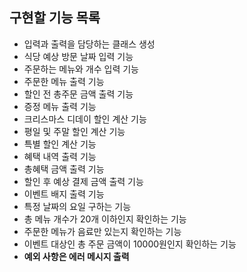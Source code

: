 ## 구현할 기능 목록
- 입력과 출력을 담당하는 클래스 생성
- 식당 예상 방문 날짜 입력 기능
- 주문하는 메뉴와 개수 입력 기능
- 주문한 메뉴 출력 기능
- 할인 전 총주문 금액 출력 기능
- 증정 메뉴 출력 기능
- 크리스마스 디데이 할인 계산 기능
- 평일 및 주말 할인 계산 기능
- 특별 할인 계산 기능
- 혜택 내역 출력 기능
- 총혜택 금액 출력 기능
- 할인 후 예상 결제 금액 출력 기능
- 이벤트 배지 출력 기능
- 특정 날짜의 요일 구하는 기능
- 총 메뉴 개수가 20개 이하인지 확인하는 기능
- 주문한 메뉴가 음료만 있는지 확인하는 기능
- 이벤트 대상인 총 주문 금액이 10000원인지 확인하는 기능
- <b> 예외 사항은 에러 메시지 출력</b>